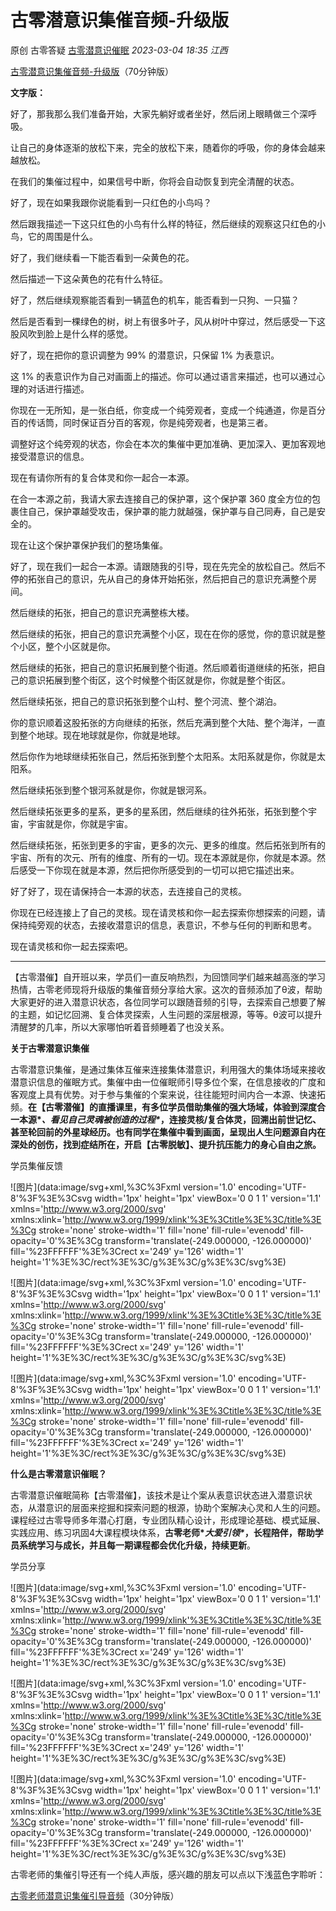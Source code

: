 # 古零潜意识集催音频-升级版

原创 古零答疑 [古零潜意识催眠](javascript:void(0);) *2023-03-04 18:35* *江西*



[古零潜意识集催音频-升级版](https://mp.weixin.qq.com/s/dDJsT2tCPz0cxg-SWMycag)（70分钟版）



**文字版：**

好了，那我那么我们准备开始，大家先躺好或者坐好，然后闭上眼睛做三个深呼吸。

让自己的身体逐渐的放松下来，完全的放松下来，随着你的呼吸，你的身体会越来越放松。

在我们的集催过程中，如果信号中断，你将会自动恢复到完全清醒的状态。

好了，现在如果我跟你说能看到一只红色的小鸟吗？

然后跟我描述一下这只红色的小鸟有什么样的特征，然后继续的观察这只红色的小鸟，它的周围是什么。

好了，我们继续看一下能否看到一朵黄色的花。

然后描述一下这朵黄色的花有什么特征。

好了，然后继续观察能否看到一辆蓝色的机车，能否看到一只狗、一只猫？

然后是否看到一棵绿色的树，树上有很多叶子，风从树叶中穿过，然后感受一下这股风吹到脸上是什么样的感觉。

好了，现在把你的意识调整为 99% 的潜意识，只保留 1% 为表意识。

这 1% 的表意识作为自己对画面上的描述。你可以通过语言来描述，也可以通过心理的对话进行描述。

你现在一无所知，是一张白纸，你变成一个纯旁观者，变成一个纯通道，你是百分百的传话筒，同时保证百分百的客观，你是纯旁观者，也是第三者。

调整好这个纯旁观的状态，你会在本次的集催中更加准确、更加深入、更加客观地接受潜意识的信息。

现在有请你所有的复合体灵和你一起合一本源。

在合一本源之前，我请大家去连接自己的保护罩，这个保护罩 360 度全方位的包裹住自己，保护罩越受攻击，保护罩的能力就越强，保护罩与自己同寿，自己是安全的。

现在让这个保护罩保护我们的整场集催。

好了，现在我们一起合一本源。请跟随我的引导，现在先完全的放松自己。然后不停的拓张自己的意识，先从自己的身体开始拓张，然后把自己的意识充满整个房间。

然后继续的拓张，把自己的意识充满整栋大楼。

然后继续的拓张，把自己的意识充满整个小区，现在在你的感觉，你的意识就是整个小区，整个小区就是你。

然后继续的拓张，把自己的意识拓展到整个街道。然后顺着街道继续的拓张，把自己的意识拓展到整个街区，这个时候整个街区就是你，你就是整个街区。

然后继续拓张，把自己的意识拓张到整个山村、整个河流、整个湖泊。

你的意识顺着这股拓张的方向继续的拓张，然后充满到整个大陆、整个海洋，一直到整个地球。现在地球就是你，你就是地球。

然后你作为地球继续拓张自己，然后拓张到整个太阳系。太阳系就是你，你就是太阳系。

然后继续拓张到整个银河系就是你，你就是银河系。

然后继续拓张更多的星系，更多的星系团，然后继续的往外拓张，拓张到整个宇宙，宇宙就是你，你就是宇宙。

然后继续拓张，拓张到更多的宇宙，更多的次元、更多的维度。然后拓张到所有的宇宙、所有的次元、所有的维度、所有的一切。现在本源就是你，你就是本源。然后感受一下你现在就是本源，然后把你所感受到的一切可以把它描述出来。

好了好了，现在请保持合一本源的状态，去连接自己的灵核。

你现在已经连接上了自己的灵核。现在请灵核和你一起去探索你想探索的问题，请保持纯旁观的状态，去接收潜意识的信息，表意识，不参与任何的判断和思考。

现在请灵核和你一起去探索吧。

------

【古零潜催】自开班以来，学员们一直反响热烈，为回馈同学们越来越高涨的学习热情，古零老师现将升级版的集催音频分享给大家。这次的音频添加了θ波，帮助大家更好的进入潜意识状态，各位同学可以跟随音频的引导，去探索自己想要了解的主题，如记忆回溯、复合体灵探索，人生问题的深层根源，等等。θ波可以提升清醒梦的几率，所以大家哪怕听着音频睡着了也没关系。

**关于古零潜意识集催**

古零潜意识集催，是通过集体互催来连接集体潜意识，利用强大的集体场域来接收潜意识信息的催眠方式。集催中由一位催眠师引导多位个案，在信息接收的广度和客观度上具有优势。对于参与集催的个案来说，往往能短时间内合一本源、快速拓频。**在【古零潜催】的直播课里，有多位学员借助集催的强大场域，体验到深度合一本源\**、看见自己灵魂被创造的过程\**，连接灵核/复合体灵，回溯出前世记忆、甚至轮回前的外星球经历。也有同学在集催中看到画面，呈现出人生问题源自内在深处的创伤，找到症结所在，开启【古零脱敏】、提升抗压能力的身心自由之旅。**

学员集催反馈

![图片](data:image/svg+xml,%3C%3Fxml version='1.0' encoding='UTF-8'%3F%3E%3Csvg width='1px' height='1px' viewBox='0 0 1 1' version='1.1' xmlns='http://www.w3.org/2000/svg' xmlns:xlink='http://www.w3.org/1999/xlink'%3E%3Ctitle%3E%3C/title%3E%3Cg stroke='none' stroke-width='1' fill='none' fill-rule='evenodd' fill-opacity='0'%3E%3Cg transform='translate(-249.000000, -126.000000)' fill='%23FFFFFF'%3E%3Crect x='249' y='126' width='1' height='1'%3E%3C/rect%3E%3C/g%3E%3C/g%3E%3C/svg%3E)

![图片](data:image/svg+xml,%3C%3Fxml version='1.0' encoding='UTF-8'%3F%3E%3Csvg width='1px' height='1px' viewBox='0 0 1 1' version='1.1' xmlns='http://www.w3.org/2000/svg' xmlns:xlink='http://www.w3.org/1999/xlink'%3E%3Ctitle%3E%3C/title%3E%3Cg stroke='none' stroke-width='1' fill='none' fill-rule='evenodd' fill-opacity='0'%3E%3Cg transform='translate(-249.000000, -126.000000)' fill='%23FFFFFF'%3E%3Crect x='249' y='126' width='1' height='1'%3E%3C/rect%3E%3C/g%3E%3C/g%3E%3C/svg%3E)

![图片](data:image/svg+xml,%3C%3Fxml version='1.0' encoding='UTF-8'%3F%3E%3Csvg width='1px' height='1px' viewBox='0 0 1 1' version='1.1' xmlns='http://www.w3.org/2000/svg' xmlns:xlink='http://www.w3.org/1999/xlink'%3E%3Ctitle%3E%3C/title%3E%3Cg stroke='none' stroke-width='1' fill='none' fill-rule='evenodd' fill-opacity='0'%3E%3Cg transform='translate(-249.000000, -126.000000)' fill='%23FFFFFF'%3E%3Crect x='249' y='126' width='1' height='1'%3E%3C/rect%3E%3C/g%3E%3C/g%3E%3C/svg%3E)



**什么是古零潜意识催眠？**

古零潜意识催眠简称【古零潜催】，该技术是让个案从表意识状态进入潜意识状态，从潜意识的层面来挖掘和探索问题的根源，协助个案解决心灵和人生的问题。课程经过古零导师多年潜心打磨，专业团队精心设计，形成理论基础、模式延展、实践应用、练习巩固4大课程模块体系，**古零老师\**大爱引领\**，长程陪伴，帮助学员系统学习与成长，并且每一期课程都会优化升级，持续更新**。

学员分享

![图片](data:image/svg+xml,%3C%3Fxml version='1.0' encoding='UTF-8'%3F%3E%3Csvg width='1px' height='1px' viewBox='0 0 1 1' version='1.1' xmlns='http://www.w3.org/2000/svg' xmlns:xlink='http://www.w3.org/1999/xlink'%3E%3Ctitle%3E%3C/title%3E%3Cg stroke='none' stroke-width='1' fill='none' fill-rule='evenodd' fill-opacity='0'%3E%3Cg transform='translate(-249.000000, -126.000000)' fill='%23FFFFFF'%3E%3Crect x='249' y='126' width='1' height='1'%3E%3C/rect%3E%3C/g%3E%3C/g%3E%3C/svg%3E)

![图片](data:image/svg+xml,%3C%3Fxml version='1.0' encoding='UTF-8'%3F%3E%3Csvg width='1px' height='1px' viewBox='0 0 1 1' version='1.1' xmlns='http://www.w3.org/2000/svg' xmlns:xlink='http://www.w3.org/1999/xlink'%3E%3Ctitle%3E%3C/title%3E%3Cg stroke='none' stroke-width='1' fill='none' fill-rule='evenodd' fill-opacity='0'%3E%3Cg transform='translate(-249.000000, -126.000000)' fill='%23FFFFFF'%3E%3Crect x='249' y='126' width='1' height='1'%3E%3C/rect%3E%3C/g%3E%3C/g%3E%3C/svg%3E)

![图片](data:image/svg+xml,%3C%3Fxml version='1.0' encoding='UTF-8'%3F%3E%3Csvg width='1px' height='1px' viewBox='0 0 1 1' version='1.1' xmlns='http://www.w3.org/2000/svg' xmlns:xlink='http://www.w3.org/1999/xlink'%3E%3Ctitle%3E%3C/title%3E%3Cg stroke='none' stroke-width='1' fill='none' fill-rule='evenodd' fill-opacity='0'%3E%3Cg transform='translate(-249.000000, -126.000000)' fill='%23FFFFFF'%3E%3Crect x='249' y='126' width='1' height='1'%3E%3C/rect%3E%3C/g%3E%3C/g%3E%3C/svg%3E)

古零老师的集催引导还有一个纯人声版，感兴趣的朋友可以点以下浅蓝色字聆听：

[古零老师潜意识集催引导音频](https://mp.weixin.qq.com/s?__biz=MzkwMTQwMzExNQ==&mid=2247484297&idx=1&sn=06da61b0bfbe31ca1ce5df953f3d48f9&scene=21#wechat_redirect)（30分钟版）